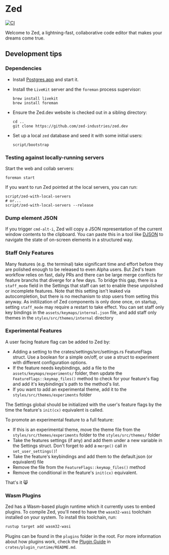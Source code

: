 # Zed

[![CI](https://github.com/zed-industries/zed/actions/workflows/ci.yml/badge.svg)](https://github.com/zed-industries/zed/actions/workflows/ci.yml)

Welcome to Zed, a lightning-fast, collaborative code editor that makes your dreams come true. 

## Development tips

### Dependencies

* Install [Postgres.app](https://postgresapp.com) and start it.
* Install the `LiveKit` server and the `foreman` process supervisor:

    ```
    brew install livekit
    brew install foreman
    ```

* Ensure the Zed.dev website is checked out in a sibling directory:

    ```
    cd ..
    git clone https://github.com/zed-industries/zed.dev
    ```

* Set up a local `zed` database and seed it with some initial users:

    ```
    script/bootstrap
    ```

### Testing against locally-running servers

Start the web and collab servers:

```
foreman start
```

If you want to run Zed pointed at the local servers, you can run:

```
script/zed-with-local-servers
# or...
script/zed-with-local-servers --release
```

### Dump element JSON

If you trigger `cmd-alt-i`, Zed will copy a JSON representation of the current window contents to the clipboard. You can paste this in a tool like [DJSON](https://chrome.google.com/webstore/detail/djson-json-viewer-formatt/chaeijjekipecdajnijdldjjipaegdjc?hl=en) to navigate the state of on-screen elements in a structured way.

### Staff Only Features

Many features (e.g. the terminal) take significant time and effort before they are polished enough to be released to even Alpha users. But Zed's team workflow relies on fast, daily PRs and there can be large merge conflicts for feature branchs that diverge for a few days. To bridge this gap, there is a `staff_mode` field in the Settings that staff can set to enable these unpolished or incomplete features. Note that this setting isn't leaked via autocompletion, but there is no mechanism to stop users from setting this anyway. As initilization of Zed components is only done once, on startup, setting `staff_mode` may require a restart to take effect. You can set staff only key bindings in the `assets/keymaps/internal.json` file, and add staff only themes in the `styles/src/themes/internal` directory

### Experimental Features

A user facing feature flag can be added to Zed by:

* Adding a setting to the crates/settings/src/settings.rs FeatureFlags struct. Use a boolean for a simple on/off, or use a struct to experiment with different configuration options. 
* If the feature needs keybindings, add a file to the `assets/keymaps/experiments/` folder, then update the `FeatureFlags::keymap_files()` method to check for your feature's flag and add it's keybindings's path to the method's list. 
* If you want to add an experimental theme, add it to the `styles/src/themes/experiments` folder

The Settings global should be initialized with the user's feature flags by the time the feature's `init(cx)` equivalent is called.

To promote an experimental feature to a full feature: 

* If this is an experimental theme, move the theme file from the `styles/src/themes/experiments` folder to the `styles/src/themes/` folder
* Take the features settings (if any) and add them under a new variable in the Settings struct. Don't forget to add a `merge()` call in `set_user_settings()`!
* Take the feature's keybindings and add them to the default.json (or equivalent) file
* Remove the file from the `FeatureFlags::keymap_files()` method
* Remove the conditional in the feature's `init(cx)` equivalent.


That's it 😸

### Wasm Plugins

Zed has a Wasm-based plugin runtime which it currently uses to embed plugins. To compile Zed, you'll need to have the `wasm32-wasi` toolchain installed on your system. To install this toolchain, run:

```bash
rustup target add wasm32-wasi
```

Plugins can be found in the `plugins` folder in the root. For more information about how plugins work, check the [Plugin Guide](./crates/plugin_runtime/README.md) in `crates/plugin_runtime/README.md`.
